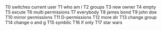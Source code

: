 T0 switches current user T1 who am i T2 groups T3 new owner T4 empty T5 excute T6 multi permissions T7 everybody T8 james bond T9 john doe T10 mirror permissions T11 D-permissions T12 more dir T13 change group T14 change o and g T15 symblic T16 if only T17 star wars
